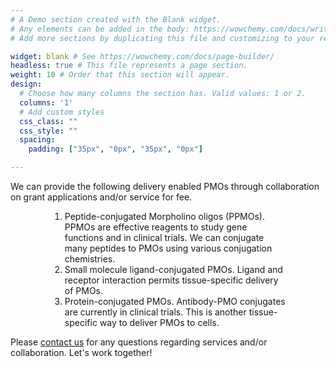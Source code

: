 ```yaml
---
# A Demo section created with the Blank widget.
# Any elements can be added in the body: https://wowchemy.com/docs/writing-markdown-latex/
# Add more sections by duplicating this file and customizing to your requirements.

widget: blank # See https://wowchemy.com/docs/page-builder/
headless: true # This file represents a page section.
weight: 10 # Order that this section will appear.
design:
  # Choose how many columns the section has. Valid values: 1 or 2.
  columns: '1'
  # Add custom styles
  css_class: ""
  css_style: ""
  spacing:
    padding: ["35px", "0px", "35px", "0px"]

---
```


<div class="center-text space-bot">
    We can provide the following delivery enabled PMOs through collaboration on grant
    applications and/or service for fee.
</div>

<div style="width: 75%; margin: auto;">
    <ol>
        <li> Peptide-conjugated Morpholino oligos (PPMOs). PPMOs are effective reagents to study gene
             functions and in clinical trials. We can conjugate many peptides to PMOs using various
             conjugation chemistries.
        </li>
        <li>
            Small molecule ligand-conjugated PMOs. Ligand and receptor interaction permits tissue-specific
            delivery of PMOs.
        </li>
        <li>
            Protein-conjugated PMOs. Antibody-PMO conjugates are currently in clinical trials. This is
            another tissue-specific way to deliver PMOs to cells.
        </li>
    </ol>
</div>

<div class="center-text">
    Please <a href="../contact">contact us</a> for any questions regarding services and/or collaboration.
    Let's work together!
</div>
